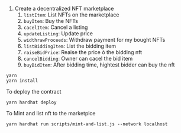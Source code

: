 1. Create a decentralized NFT marketplace
   1. `listItem`: List NFTs on the marketplace
   2. `buyItem`: Buy the NFTs
   3. `cacelItem`: Cancel a listing
   4. `updateListing`: Update price
   5. `widthrawProceeds`: Withdraw payment for my bought NFTs
   6. `listBiddingItem`: List the bidding item
   7. `raiseBidPrice`: Reaise the price ò the bidding nft
   8. `cancelBidding`: Owner can cacel the bid item
   9. `buyBidItem`: After bidding time, hightest bidder can buy the nft


```shell
yarn 
yarn install
```
To deploy the contract
```
yarn hardhat deploy
```
To Mint and list nft to the marketplce
```
yarn hardhat run scripts/mint-and-list.js --network localhost
```
